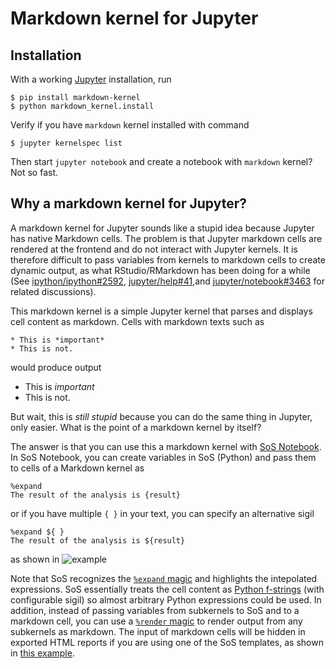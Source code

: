 # Markdown kernel for Jupyter

## Installation

With a working [Jupyter](http://jupyter.org/) installation, run

```
$ pip install markdown-kernel
$ python markdown_kernel.install
```

Verify if you have `markdown` kernel installed with command

```
$ jupyter kernelspec list
```

Then start `jupyter notebook` and create a notebook with `markdown` kernel? Not so fast.

## Why a markdown kernel for Jupyter?

A markdown kernel for Jupyter sounds like a stupid idea because Jupyter has
native Markdown cells. The problem is that Jupyter markdown cells are
rendered at the frontend and do not interact with Jupyter kernels.
It is therefore difficult to pass variables from kernels to markdown cells
to create dynamic output, as what RStudio/RMarkdown has been doing for a while
(See [ipython/ipython#2592](https://github.com/ipython/ipython/issues/2592), [jupyter/help#41](https://github.com/jupyter/help/issues/41),and [jupyter/notebook#3463](https://github.com/jupyter/notebook/issues/3463) for related discussions).

This markdown kernel is a simple Jupyter kernel that parses and displays
 cell content as markdown. Cells with markdown texts such as

```
* This is *important*
* This is not. 
```

would produce output

* This is *important*
* This is not. 

But wait, this is *still stupid* because you can do the same thing in
Jupyter, only easier. What is the point of a markdown kernel by itself?

The answer is that you can use this a markdown kernel with [SoS
Notebook](http://vatlab.github.com/sos-docs). In SoS Notebook, you can
create variables in SoS (Python) and pass them to cells of a Markdown kernel
as

```
%expand
The result of the analysis is {result}
```

or if you have multiple `{ }` in your text, you can specify an alternative sigil

```
%expand ${ }
The result of the analysis is ${result}
```
as shown in
![example](https://user-images.githubusercontent.com/9889312/37932344-e1c13e96-310d-11e8-963c-5fe26c6523d1.png)

Note that SoS recognizes the [`%expand` magic](https://vatlab.github.io/sos-docs/doc/documentation/SoS_Magics.html#magic_expand) and highlights the intepolated expressions. SoS essentially treats the cell content as [Python f-strings](https://www.python.org/dev/peps/pep-0498/) (with configurable sigil) so almost arbitrary Python expressions could be used. In addition, instead of passing variables from subkernels to SoS and to a markdown cell, you can use a [`%render` magic](https://vatlab.github.io/sos-docs/doc/documentation/SoS_Magics.html#magic_render) to render output from any subkernels as markdown. The input of markdown cells will be hidden in exported HTML reports if you are using one of the SoS templates, as shown in [this example](https://vatlab.github.io/sos-docs/doc/examples/Preview_and_Report_Generation.html).
